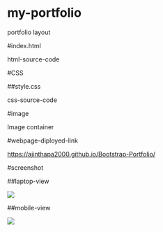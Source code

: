 # my-portfolio
portfolio layout

#index.html

html-source-code

#CSS

##style.css

css-source-code

#image

Image container

#webpage-diployed-link

https://ajinthapa2000.github.io/Bootstrap-Portfolio/

#screenshot

##laptop-view

![](image/laptop-view.png)

##mobile-view

![](image/mobile-view.png)

